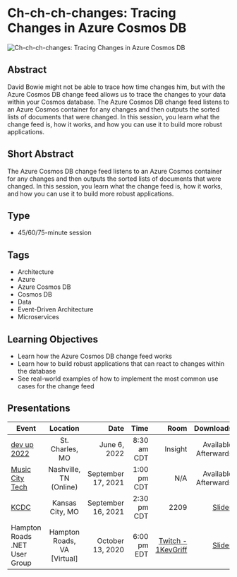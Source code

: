 # Ch-ch-ch-changes: Tracing Changes in Azure Cosmos DB

![Ch-ch-ch-changes: Tracing Changes in Azure Cosmos DB](https://chadgreen.blob.core.windows.net/slides/Ch-Ch-Ch-Changes%20Thumbnail.jpg)

## Abstract
David Bowie might not be able to trace how time changes him, but with the Azure Cosmos DB change feed allows us to trace the changes to your data within your Cosmos database. The Azure Cosmos DB change feed listens to an Azure Cosmos container for any changes and then outputs the sorted lists of documents that were changed. In this session, you learn what the change feed is, how it works, and how you can use it to build more robust applications.

## Short Abstract

The Azure Cosmos DB change feed listens to an Azure Cosmos container for any changes and then outputs the sorted lists of documents that were changed.  In this session, you learn what the change feed is, how it works, and how you can use it to build more robust applications.

## Type
* 45/60/75-minute session

## Tags
* Architecture
* Azure
* Azure Cosmos DB
* Cosmos DB
* Data
* Event-Driven Architecture
* Microservices

## Learning Objectives
* Learn how the Azure Cosmos DB change feed works
* Learn how to build robust applications that can react to changes within the database
* See real-world examples of how to implement the most common use cases for the change feed

## Presentations

| Event | Location | Date | Time | Room | Downloads |
|-----------|:-----------:|-----------:|-----------:|-----------:|-----------:|
| [dev up 2022](https://www.devupconf.org/speakers/chad-green) | St. Charles, MO | June 6, 2022 | 8:30 am CDT | Insight | Available Afterwards |
| [Music City Tech](https://whova.com/embedded/speaker_session_detail/music_202109/1891041/) | Nashville, TN (Online) | September 17, 2021 | 1:00 pm CDT | N/A | Available Afterwards |
| [KCDC](https://www.kcdc.info/) | Kansas City, MO | September 16, 2021 | 2:30 pm CDT | 2209 | [Slides](https://chadgreen.blob.core.windows.net/slides/ChChChChanges-KCDC.pdf) |
| Hampton Roads .NET User Group | Hampton Roads, VA [Virtual] | October 13, 2020 | 6:00 pm EDT | [Twitch - 1KevGriff](https://twitch.tv/1kevgriff) | [Slides](https://chadgreen.blob.core.windows.net/slides/Ch-ch-ch-changes%20-%20Tracing%20Changes%20in%20Azure%20Cosmos%20DB%20-%20Hampton%20Roads%20Net%20User%20Group.pdf) |

